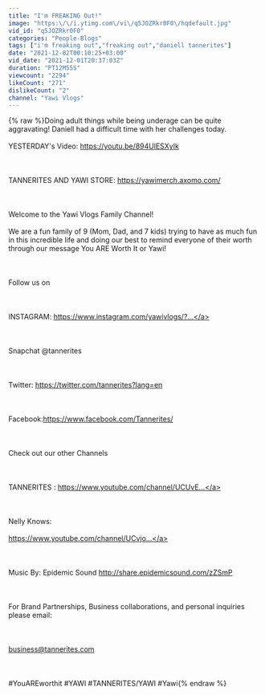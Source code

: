 ```yaml
---
title: "I'm FREAKING Out!"
image: "https:\/\/i.ytimg.com\/vi\/q5JOZRkr0F0\/hqdefault.jpg"
vid_id: "q5JOZRkr0F0"
categories: "People-Blogs"
tags: ["i'm freaking out","freaking out","daniell tannerites"]
date: "2021-12-02T00:10:25+03:00"
vid_date: "2021-12-01T20:37:03Z"
duration: "PT12M55S"
viewcount: "2294"
likeCount: "271"
dislikeCount: "2"
channel: "Yawi Vlogs"
---
```

{% raw %}Doing adult things while being underage can be quite aggravating! Daniell had a difficult time with her challenges today. <br /><br />YESTERDAY's Video: <a rel="nofollow" target="blank" href="https://youtu.be/894UlESXyIk">https://youtu.be/894UlESXyIk</a><br /><br /><br /><br />TANNERITES AND YAWI STORE: <a rel="nofollow" target="blank" href="https://yawimerch.axomo.com/">https://yawimerch.axomo.com/</a><br /><br /><br /><br />Welcome to the Yawi Vlogs Family Channel! <br /><br />We are a fun family of 9 (Mom, Dad, and 7 kids) trying to have as much fun in this incredible life and doing our best to remind everyone of their worth through our message You ARE Worth It or Yawi!<br /><br /><br /><br />Follow us on<br /><br /><br /><br />INSTAGRAM: <a rel="nofollow" target="blank" href="https://www.instagram.com/yawivlogs/?...">https://www.instagram.com/yawivlogs/?...</a><br /><br /><br /><br />Snapchat @tannerites<br /><br /><br /><br />Twitter: <a rel="nofollow" target="blank" href="https://twitter.com/tannerites?lang=en">https://twitter.com/tannerites?lang=en</a><br /><br /><br /><br />Facebook:<a rel="nofollow" target="blank" href="https://www.facebook.com/Tannerites/">https://www.facebook.com/Tannerites/</a><br /><br /><br /><br />Check out our other Channels<br /><br /><br /><br />TANNERITES : <a rel="nofollow" target="blank" href="https://www.youtube.com/channel/UCUvE...">https://www.youtube.com/channel/UCUvE...</a><br /><br /><br /><br />Nelly Knows:<br /><br /><a rel="nofollow" target="blank" href="https://www.youtube.com/channel/UCvjo...">https://www.youtube.com/channel/UCvjo...</a><br /><br /><br /><br />Music By: Epidemic Sound <a rel="nofollow" target="blank" href="http://share.epidemicsound.com/zZSmP">http://share.epidemicsound.com/zZSmP</a><br /><br /><br /><br />For Brand Partnerships, Business collaborations, and personal inquiries please email:<br /><br /><br /><br />business@tannerites.com<br /><br /><br /><br />#YouAREworthit #YAWI #TANNERITES/YAWI #Yawi{% endraw %}
